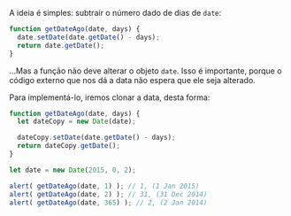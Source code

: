 A ideia é simples: subtrair o número dado de dias de `date`:

```js
function getDateAgo(date, days) {
  date.setDate(date.getDate() - days);
  return date.getDate();
}
```

...Mas a função não deve alterar o objeto `date`. Isso é importante, porque o código externo que nos dá a data não espera que ele seja alterado.

Para implementá-lo, iremos clonar a data, desta forma:

```js run demo
function getDateAgo(date, days) {
  let dateCopy = new Date(date);

  dateCopy.setDate(date.getDate() - days);
  return dateCopy.getDate();
}

let date = new Date(2015, 0, 2);

alert( getDateAgo(date, 1) ); // 1, (1 Jan 2015)
alert( getDateAgo(date, 2) ); // 31, (31 Dec 2014)
alert( getDateAgo(date, 365) ); // 2, (2 Jan 2014)
```
